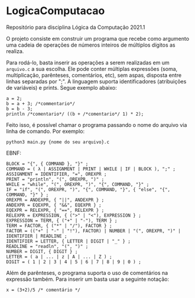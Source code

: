 # LogicaComputacao
Repositório para disciplina Lógica da Computação 2021.1

O projeto consiste em construir um programa que recebe como argumento uma cadeia de operações de números inteiros de múltiplos dígitos as realiza. 

Para rodá-lo, basta inserir as operações a serem realizadas em um ```arquivo.c``` a sua escolha. Ele pode conter múltiplas expressões (soma, multiplicação, parênteses, comentários, etc), sem aspas, disposta entre linhas separadas por ";". A linguagem suporta identificadores (atribuições de variáveis) e prints. Segue exemplo abaixo:

```
a = 2;
b = a + 3; /*commentario*/
b = b - 3;
println /*comentario*/ ((b + /*comentario*/ 1) * 2);
```

Feito isso, é possível chamar o programa passando o nome do arquivo via linha de comando. Por exemplo:

```
python3 main.py {nome do seu arquivo}.c
```

EBNF:

```
BLOCK = "{", { COMMAND }, "}" ;
COMMAND = ( λ | ASSIGNMENT | PRINT | WHILE | IF | BLOCK ), ";" ;
ASSIGNMENT = IDENTIFIER, "=", OREXPR ;
PRINT = "println", "(", OREXPR, ")" ;
WHILE = "while", "(", OREXPR, ")", "{", COMMAND, "}" ;
IF = "if", "(", OREXPR, ")", "{", COMMAND, "}", { "else", "{", COMMAND, "}" } ;
OREXPR = ANDEXPR, { "||", ANDEXPR } ;
ANDEXPR = EQEXPR, { "&&", EQEXPR } ;
EQEXPR = RELEXPR, { "==", RELEXPR } ;
RELEXPR = EXPRESSION, { (">" | "<"), EXPRESSION } ;
EXPRESSION = TERM, { ("+" | "-"), TERM } ;
TERM = FACTOR, { ("*" | "/"), FACTOR } ;
FACTOR = (("+" | "-" | "!"), FACTOR) | NUMBER | "(", OREXPR, ")" | IDENTIFIER | READLINE ;
IDENTIFIER = LETTER, { LETTER | DIGIT | "_" } ;
READLINE = "readln", "(", ")" ;
NUMBER = DIGIT, { DIGIT } ;
LETTER = ( a | ... | z | A | ... | Z ) ;
DIGIT = ( 1 | 2 | 3 | 4 | 5 | 6 | 7 | 8 | 9 | 0 ) ; 
```

Além de parênteses, o programa suporta o uso de comentários na expressão também. Para inserir um basta usar a seguinte notação:

```
x = (3+2)/5 /* comentário */
```

